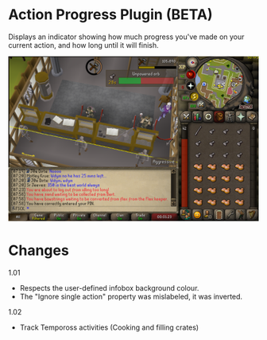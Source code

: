 # Action Progress Plugin (BETA)
Displays an indicator showing how much progress you've made on your current action, and how long until it will finish.

![img.png](demo.png)

# Changes
1.01
* Respects the user-defined infobox background colour.
* The "Ignore single action" property was mislabeled, it was inverted.

1.02
* Track Tempoross activities (Cooking and filling crates)